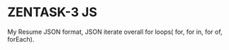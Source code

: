 # ZENTASK-3  JS
My Resume JSON format, JSON iterate overall for loops( for, for in, for of, forEach).
